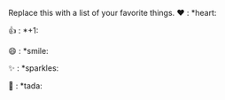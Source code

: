 Replace this with a list of your favorite things.
❤️	: *heart:

👍	: *+1:

😄	: *smile:

✨	: *sparkles:

🎉	: *tada:
